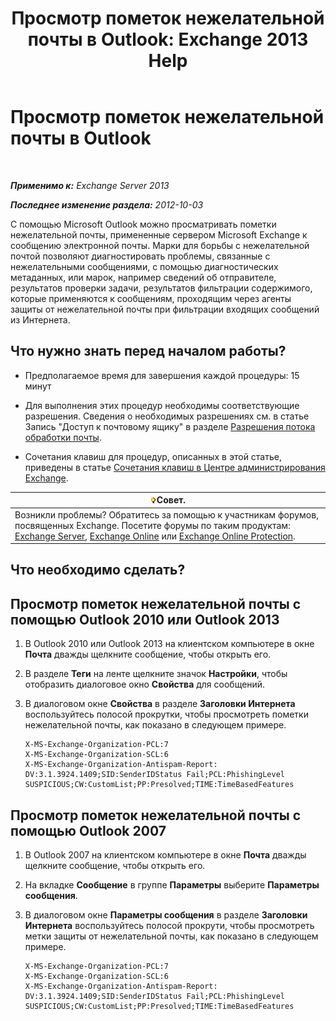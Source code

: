 ﻿---
title: 'Просмотр пометок нежелательной почты в Outlook: Exchange 2013 Help'
TOCTitle: Просмотр пометок нежелательной почты в Outlook
ms:assetid: cddb5dbf-ad1e-471c-9fc8-28ddcf7ec1d0
ms:mtpsurl: https://technet.microsoft.com/ru-ru/library/Bb124595(v=EXCHG.150)
ms:contentKeyID: 50489095
ms.date: 05/22/2018
mtps_version: v=EXCHG.150
ms.translationtype: MT
---

# Просмотр пометок нежелательной почты в Outlook

 

_**Применимо к:** Exchange Server 2013_

_**Последнее изменение раздела:** 2012-10-03_

С помощью Microsoft Outlook можно просматривать пометки нежелательной почты, примененные сервером Microsoft Exchange к сообщению электронной почты. Марки для борьбы с нежелательной почтой позволяют диагностировать проблемы, связанные с нежелательными сообщениями, с помощью диагностических метаданных, или марок, например сведений об отправителе, результатов проверки задачи, результатов фильтрации содержимого, которые применяются к сообщениям, проходящим через агенты защиты от нежелательной почты при фильтрации входящих сообщений из Интернета.

## Что нужно знать перед началом работы?

  - Предполагаемое время для завершения каждой процедуры: 15 минут

  - Для выполнения этих процедур необходимы соответствующие разрешения. Сведения о необходимых разрешениях см. в статье Запись "Доступ к почтовому ящику" в разделе [Разрешения потока обработки почты](mail-flow-permissions-exchange-2013-help.md).

  - Сочетания клавиш для процедур, описанных в этой статье, приведены в статье [Сочетания клавиш в Центре администрирования Exchange](keyboard-shortcuts-in-the-exchange-admin-center-exchange-online-protection-help.md).

<table>
<thead>
<tr class="header">
<th><img src="images/Bb124558.tip(EXCHG.150).gif" title="Совет" alt="Совет" />Совет.</th>
</tr>
</thead>
<tbody>
<tr class="odd">
<td>Возникли проблемы? Обратитесь за помощью к участникам форумов, посвященных Exchange. Посетите форумы по таким продуктам: <a href="https://go.microsoft.com/fwlink/p/?linkid=60612">Exchange Server</a>, <a href="https://go.microsoft.com/fwlink/p/?linkid=267542">Exchange Online</a> или <a href="https://go.microsoft.com/fwlink/p/?linkid=285351">Exchange Online Protection</a>.</td>
</tr>
</tbody>
</table>


## Что необходимо сделать?

## Просмотр пометок нежелательной почты с помощью Outlook 2010 или Outlook 2013

1.  В Outlook 2010 или Outlook 2013 на клиентском компьютере в окне **Почта** дважды щелкните сообщение, чтобы открыть его.

2.  В разделе **Теги** на ленте щелкните значок **Настройки**, чтобы отобразить диалоговое окно **Свойства** для сообщений.

3.  В диалоговом окне **Свойства** в разделе **Заголовки Интернета** воспользуйтесь полосой прокрутки, чтобы просмотреть пометки нежелательной почты, как показано в следующем примере.
    
        X-MS-Exchange-Organization-PCL:7
        X-MS-Exchange-Organization-SCL:6
        X-MS-Exchange-Organization-Antispam-Report: DV:3.1.3924.1409;SID:SenderIDStatus Fail;PCL:PhishingLevel SUSPICIOUS;CW:CustomList;PP:Presolved;TIME:TimeBasedFeatures

## Просмотр пометок нежелательной почты с помощью Outlook 2007

1.  В Outlook 2007 на клиентском компьютере в окне **Почта** дважды щелкните сообщение, чтобы открыть его.

2.  На вкладке **Сообщение** в группе **Параметры** выберите **Параметры сообщения**.

3.  В диалоговом окне **Параметры сообщения** в разделе **Заголовки Интернета** воспользуйтесь полосой прокрути, чтобы просмотреть метки защиты от нежелательной почты, как показано в следующем примере.
    
        X-MS-Exchange-Organization-PCL:7
        X-MS-Exchange-Organization-SCL:6
        X-MS-Exchange-Organization-Antispam-Report: DV:3.1.3924.1409;SID:SenderIDStatus Fail;PCL:PhishingLevel SUSPICIOUS;CW:CustomList;PP:Presolved;TIME:TimeBasedFeatures

